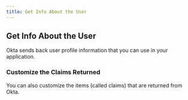 ```yaml
---
title: Get Info About the User
---
```

## Get Info About the User

Okta sends back user profile information that you can use in your application.

<StackSelector snippet="getuserinfo"/>

### Customize the Claims Returned

You can also customize the items (called claims) that are returned from Okta. <!-- See [Token customization guide]. -->

<NextSection/>
